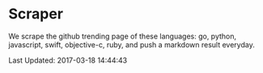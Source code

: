 # Scraper

We scrape the github trending page of these languages: go, python, javascript, swift, objective-c, ruby, and push a markdown result everyday.

Last Updated: 2017-03-18 14:44:43